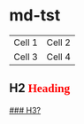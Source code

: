 # md-tst
<style>
.tst {
	font-family: serif;
	color: red;
}
</style>
<table>
<tr>
<td>Cell 1</td>
<td>Cell 2</td>
</tr>
<tr>
<td>Cell 3</td>
<td>Cell 4</td>
</tr>
</table>

## H2 <span class='tst'>Heading</span>

<a href='#h2'>### H3?</a>
